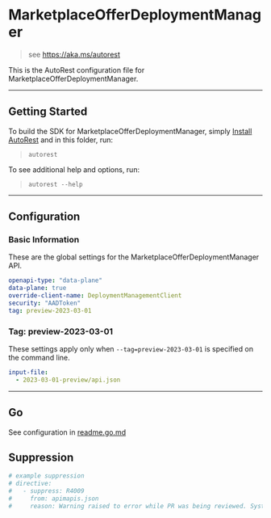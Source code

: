 # MarketplaceOfferDeploymentManager

> see https://aka.ms/autorest

This is the AutoRest configuration file for MarketplaceOfferDeploymentManager.

---

## Getting Started

To build the SDK for MarketplaceOfferDeploymentManager, simply [Install AutoRest](https://aka.ms/autorest/install) and in this folder, run:

> `autorest`

To see additional help and options, run:

> `autorest --help`

---

## Configuration

### Basic Information

These are the global settings for the MarketplaceOfferDeploymentManager API.

``` yaml
openapi-type: "data-plane"
data-plane: true
override-client-name: DeploymentManagementClient
security: "AADToken"
tag: preview-2023-03-01
```

### Tag: preview-2023-03-01

These settings apply only when `--tag=preview-2023-03-01` is specified on the command line.

```yaml $(tag) == 'preview-2023-03-01'
input-file:
  - 2023-03-01-preview/api.json
```
---

## Go

See configuration in [readme.go.md](./readme.go.md)

## Suppression

``` yaml
# example suppression
# directive:
#   - suppress: R4009
#     from: apimapis.json
#     reason: Warning raised to error while PR was being reviewed. SystemData will implement in next preview version.
```